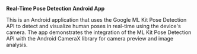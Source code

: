 **Real-Time Pose Detection Android App**

This is an Android application that uses the Google ML Kit Pose Detection API to detect and visualize human poses in real-time using the device's camera. The app demonstrates the integration of the ML Kit Pose Detection API with the Android CameraX library for camera preview and image analysis.
